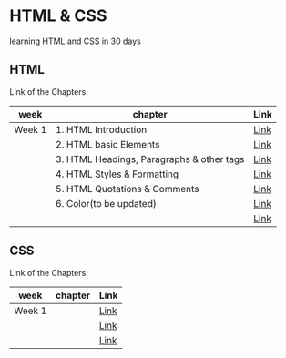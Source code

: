 # HTML & CSS

learning HTML and CSS in 30 days

## HTML

Link of the Chapters:

| week   | chapter             | Link |
|--------|---------------------|------|
| Week 1 | 1. HTML Introduction   | [Link](./chapters/html/1-HTML_Introduction.md) |
|        | 2. HTML basic Elements | [Link](./chapters/html/2-HTML_BasicElements.md) |
|        | 3. HTML Headings, Paragraphs & other tags | [Link](./chapters/html/3-Heading%2CParagraph%26otherTags.md) |
|        | 4. HTML Styles & Formatting | [Link](./chapters/html/4-styles%26formatting.md) |
|        | 5. HTML Quotations & Comments | [Link](./chapters/html/5-Quotations%26comments.md) |
|        | 6. Color(to be updated)                    | [Link]() |
|        |                     | [Link]() |


## CSS

Link of the Chapters:

| week   | chapter             | Link |
|--------|---------------------|------|
| Week 1 |                     | [Link]() |
|        |                     | [Link]() |
|        |                     | [Link]() |
